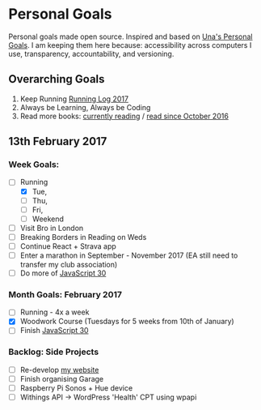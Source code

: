 Personal Goals
==============

Personal goals made open source. Inspired and based on [Una's Personal Goals](https://github.com/una/personal-goals). I am keeping them here because: accessibility across computers I use, transparency, accountability, and versioning.

## Overarching Goals
1. Keep Running [Running Log 2017](/running/2017-weekly.md)
2. Always be Learning, Always be Coding
3. Read more books: [currently reading](/books/books-in-progress.md) / [read since October 2016](/books/books-read.md)

## 13th February 2017

### Week Goals:
- [ ] Running
  - [x] Tue,
  - [ ] Thu,
  - [ ] Fri,
  - [ ] Weekend
  
- [ ] Visit Bro in London
- [ ] Breaking Borders in Reading on Weds
- [ ] Continue React + Strava app
- [ ] Enter a marathon in September - November 2017 (EA still need to transfer my club association)
- [ ] Do more of [JavaScript 30](https://javascript30.com/)

### Month Goals: February 2017
- [ ] Running - 4x a week
- [x] Woodwork Course (Tuesdays for 5 weeks from 10th of January)
- [ ] Finish [JavaScript 30](https://javascript30.com/)

### Backlog: Side Projects
- [ ] Re-develop [my website](https://big-andy.co.uk)
- [ ] Finish organising Garage
- [ ] Raspberry Pi Sonos + Hue device
- [ ] Withings API -> WordPress 'Health' CPT using wpapi
